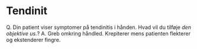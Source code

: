 # Tendinit
Q. Din patient viser symptomer på tendinitis i hånden. Hvad vil du tilføje *den objektive us.*? 
A. Greb omkring håndled. Krepiterer mens patienten flekterer og ekstenderer fingre.

<!-- #anki/tag/med/Orto #anki/deck/Medicine -->

<!-- {BearID:BCDA763B-46E7-4218-A528-B399BAD98A59-4231-00001769B2AFCE7F} -->
